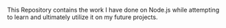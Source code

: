 This Repository contains the work I have done on Node.js while attempting
to learn and ultimately utilize it on my future projects.